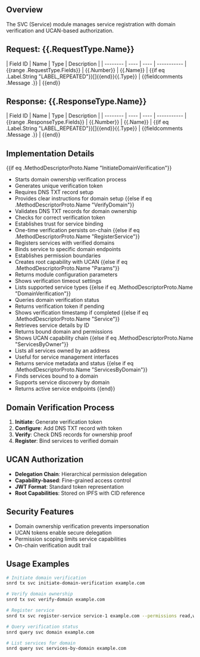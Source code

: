 ## Overview
The SVC (Service) module manages service registration with domain verification and UCAN-based authorization.

## Request: {{.RequestType.Name}}

| Field ID | Name | Type | Description |
| -------- | ---- | ---- | ----------- | {{range .RequestType.Fields}}
| {{.Number}} | {{.Name}} | {{if eq .Label.String "LABEL_REPEATED"}}[]{{end}}{{.Type}} | {{fieldcomments .Message .}} | {{end}}

## Response: {{.ResponseType.Name}}

| Field ID | Name | Type | Description |
| -------- | ---- | ---- | ----------- | {{range .ResponseType.Fields}}
| {{.Number}} | {{.Name}} | {{if eq .Label.String "LABEL_REPEATED"}}[]{{end}}{{.Type}} | {{fieldcomments .Message .}} | {{end}}

## Implementation Details

{{if eq .MethodDescriptorProto.Name "InitiateDomainVerification"}}
- Starts domain ownership verification process
- Generates unique verification token
- Requires DNS TXT record setup
- Provides clear instructions for domain setup
{{else if eq .MethodDescriptorProto.Name "VerifyDomain"}}
- Validates DNS TXT records for domain ownership
- Checks for correct verification token
- Establishes trust for service binding
- One-time verification persists on-chain
{{else if eq .MethodDescriptorProto.Name "RegisterService"}}
- Registers services with verified domains
- Binds service to specific domain endpoints
- Establishes permission boundaries
- Creates root capability with UCAN
{{else if eq .MethodDescriptorProto.Name "Params"}}
- Returns module configuration parameters
- Shows verification timeout settings
- Lists supported service types
{{else if eq .MethodDescriptorProto.Name "DomainVerification"}}
- Queries domain verification status
- Returns verification token if pending
- Shows verification timestamp if completed
{{else if eq .MethodDescriptorProto.Name "Service"}}
- Retrieves service details by ID
- Returns bound domain and permissions
- Shows UCAN capability chain
{{else if eq .MethodDescriptorProto.Name "ServicesByOwner"}}
- Lists all services owned by an address
- Useful for service management interfaces
- Returns service metadata and status
{{else if eq .MethodDescriptorProto.Name "ServicesByDomain"}}
- Finds services bound to a domain
- Supports service discovery by domain
- Returns active service endpoints
{{end}}

## Domain Verification Process

1. **Initiate**: Generate verification token
2. **Configure**: Add DNS TXT record with token
3. **Verify**: Check DNS records for ownership proof
4. **Register**: Bind services to verified domain

## UCAN Authorization

- **Delegation Chain**: Hierarchical permission delegation
- **Capability-based**: Fine-grained access control
- **JWT Format**: Standard token representation
- **Root Capabilities**: Stored on IPFS with CID reference

## Security Features

- Domain ownership verification prevents impersonation
- UCAN tokens enable secure delegation
- Permission scoping limits service capabilities
- On-chain verification audit trail

## Usage Examples

```bash
# Initiate domain verification
snrd tx svc initiate-domain-verification example.com

# Verify domain ownership
snrd tx svc verify-domain example.com

# Register service
snrd tx svc register-service service-1 example.com --permissions read,write

# Query verification status
snrd query svc domain example.com

# List services for domain
snrd query svc services-by-domain example.com
```